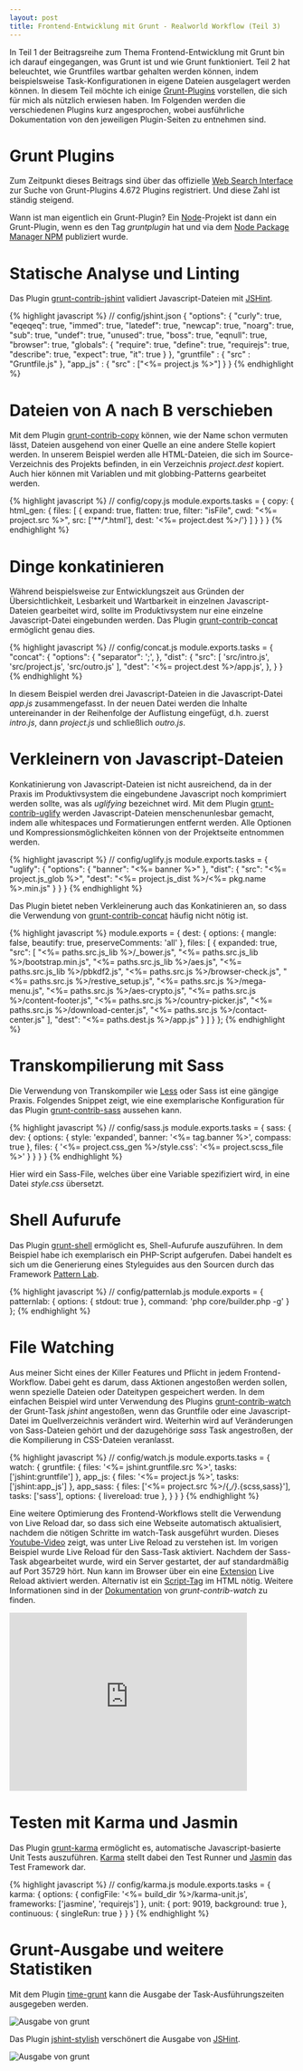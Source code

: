 ```yaml
---
layout: post
title: Frontend-Entwicklung mit Grunt - Realworld Workflow (Teil 3)
---
```


In Teil 1 der Beitragsreihe zum Thema Frontend-Entwicklung mit Grunt bin ich darauf eingegangen, was Grunt ist und wie Grunt funktioniert. Teil 2 hat beleuchtet, wie Gruntfiles wartbar gehalten werden können, indem beispielsweise Task-Konfigurationen in eigene Dateien ausgelagert werden können. In diesem Teil möchte ich einige [Grunt-Plugins](http://gruntjs.com/plugins) vorstellen, die sich für mich als nützlich erwiesen haben. Im Folgenden werden die verschiedenen Plugins kurz angesprochen, wobei ausführliche Dokumentation von den jeweiligen Plugin-Seiten zu entnehmen sind.

# Grunt Plugins

Zum Zeitpunkt dieses Beitrags sind über das offizielle [Web Search Interface](http://gruntjs.com/plugins) zur Suche von Grunt-Plugins 4.672 Plugins registriert. Und diese Zahl ist ständig steigend. 

Wann ist man eigentlich ein Grunt-Plugin? Ein [Node](https://nodejs.org/)-Projekt ist dann ein Grunt-Plugin, wenn es den Tag *gruntplugin* hat und via dem [Node Package Manager NPM](https://www.npmjs.com/) publiziert wurde. 


# Statische Analyse und Linting

Das Plugin [grunt-contrib-jshint](https://github.com/gruntjs/grunt-contrib-jshint) validiert Javascript-Dateien mit [JSHint](http://jshint.com/).

{% highlight javascript %}
// config/jshint.json
{
   "options": {
        "curly": true,
        "eqeqeq": true,
        "immed": true,
        "latedef": true,
        "newcap": true,
        "noarg": true,
        "sub": true,
        "undef": true,
        "unused": true,
        "boss": true,
        "eqnull": true,
        "browser": true,
        "globals": {
          "require": true,
          "define": true,
          "requirejs": true,
          "describe": true,
          "expect": true,
          "it": true
        }
      },
    "gruntfile" : {
        "src" : "Gruntfile.js"
    },
    "app_js" : {
      "src" : ["<%= project.js %>"]
    }
}
{% endhighlight %}

# Dateien von A nach B verschieben

Mit dem Plugin [grunt-contrib-copy](https://github.com/gruntjs/grunt-contrib-copy) können, wie der Name schon vermuten lässt, Dateien ausgehend von einer Quelle an eine andere Stelle kopiert werden. In unserem Beispiel werden alle HTML-Dateien, die sich im Source-Verzeichnis des Projekts befinden, in ein Verzeichnis *project.dest* kopiert. Auch hier können mit Variablen und mit globbing-Patterns gearbeitet werden.

{% highlight javascript %}
// config/copy.js
module.exports.tasks = {
    copy: {
      html_gen: {
        files: [
          {
            expand: true, 
            flatten: true, 
            filter: "isFile", 
            cwd: "<%= project.src %>", 
            src: ['**/*.html'], 
            dest: '<%= project.dest %>/'}
        ]
      }
    }
}
{% endhighlight %}

# Dinge konkatinieren

Während beispielsweise zur Entwicklungszeit aus Gründen der Übersichtlichkeit, Lesbarkeit und Wartbarkeit in einzelnen Javascript-Dateien gearbeitet wird, sollte im Produktivsystem nur eine einzelne Javascript-Datei eingebunden werden. Das Plugin [grunt-contrib-concat](https://github.com/gruntjs/grunt-contrib-concat) ermöglicht genau dies.

 {% highlight javascript %}
// config/concat.js
module.exports.tasks = {
  "concat": {
    "options": {
      "separator": ';',
    },
    "dist": {
      "src": [
        'src/intro.js', 
        'src/project.js', 
        'src/outro.js'
      ],
      "dest": '<%= project.dest %>/app.js',
    },
  }
}
{% endhighlight %}

In diesem Beispiel werden drei Javascript-Dateien in die Javascript-Datei *app.js* zusammengefasst. In der neuen Datei werden die Inhalte untereinander in der Reihenfolge der Auflistung eingefügt, d.h. zuerst *intro.js*, dann *project.js* und schließlich *outro.js*.

# Verkleinern von Javascript-Dateien

Konkatinierung von Javascript-Dateien ist nicht ausreichend, da in der Praxis im Produktivsystem die eingebundene Javascript noch komprimiert werden sollte, was als *uglifying* bezeichnet wird. Mit dem Plugin [grunt-contrib-uglify](https://github.com/gruntjs/grunt-contrib-uglify) werden Javascript-Dateien menschenunlesbar gemacht, indem alle whitespaces und Formatierungen entfernt werden. Alle Optionen und Kompressionsmöglichkeiten können von der Projektseite entnommen werden. 

{% highlight javascript %}
// config/uglify.js
module.exports.tasks = {
    "uglify": {
        "options": {
            "banner": "<%= banner %>"
        },
        "dist": {
            "src": "<%= project.js_glob %>",
            "dest": "<%= project.js_dist %>/<%= pkg.name %>.min.js"
        }
    }
}
{% endhighlight %}

Das Plugin bietet neben Verkleinerung auch das Konkatinieren an, so dass die Verwendung von [grunt-contrib-concat](https://github.com/gruntjs/grunt-contrib-concat) häufig nicht nötig ist.

{% highlight javascript %}
module.exports = {
  dest: {
      options: {
            mangle: false,
            beautify: true,
            preserveComments: 'all'
        },
    files: [
      {
        expanded: true,
              "src": 
                [
                  "<%= paths.src.js_lib %>/_bower.js", 
                  "<%= paths.src.js_lib %>/bootstrap.min.js",
            "<%= paths.src.js_lib %>/aes.js",
            "<%= paths.src.js_lib %>/pbkdf2.js",
                  "<%= paths.src.js %>/browser-check.js",
                  "<%= paths.src.js %>/restive_setup.js",
                "<%= paths.src.js %>/mega-menu.js", 
                "<%= paths.src.js %>/aes-crypto.js",
            "<%= paths.src.js %>/content-footer.js",
            "<%= paths.src.js %>/country-picker.js",
                        "<%= paths.src.js %>/download-center.js",
                        "<%= paths.src.js %>/contact-center.js"
          ],
            "dest": "<%= paths.dest.js %>/app.js"
          }
        ]
  }
};
{% endhighlight %}

# Transkompilierung mit Sass

Die Verwendung von Transkompiler wie [Less](https://github.com/gruntjs/grunt-contrib-less) oder Sass ist eine gängige Praxis. Folgendes Snippet zeigt, wie eine exemplarische Konfiguration für das Plugin [grunt-contrib-sass](https://github.com/gruntjs/grunt-contrib-sass) aussehen kann.

{% highlight javascript %}
// config/sass.js
module.exports.tasks = {
  sass: {
    dev: {
      options: {
        style: 'expanded',
        banner: '<%= tag.banner %>',
        compass: true
      },
      files: {
        '<%= project.css_gen %>/style.css': 
        '<%= project.scss_file %>'
      }
    }
  }
}
{% endhighlight %}

Hier wird ein Sass-File, welches über eine Variable spezifiziert wird, in eine Datei *style.css* übersetzt. 

# Shell Aufurufe

Das Plugin [grunt-shell](https://github.com/sindresorhus/grunt-shell) ermöglicht es, Shell-Aufurufe auszuführen. In dem Beispiel habe ich exemplarisch ein PHP-Script aufgerufen. Dabei handelt es sich um die Generierung eines Styleguides aus den Sourcen durch das Framework [Pattern Lab](http://patternlab.io/).

{% highlight javascript %}
// config/patternlab.js
module.exports = {
  patternlab: {
    options: {
      stdout: true
    },
    command: 'php core/builder.php -g'
  }
};
{% endhighlight %}

# File Watching

Aus meiner Sicht eines der Killer Features und Pflicht in jedem Frontend-Workflow. Dabei geht es darum, dass Aktionen angestoßen werden sollen, wenn spezielle Dateien oder Dateitypen gespeichert werden. In dem einfachen Beispiel wird unter Verwendung des Plugins [grunt-contrib-watch](https://github.com/gruntjs/grunt-contrib-watch) der Grunt-Task *jshint* angestoßen, wenn das Gruntfile oder eine Javascript-Datei im Quellverzeichnis verändert wird. Weiterhin wird auf Veränderungen von Sass-Dateien gehört und der dazugehörige *sass* Task angestroßen, der die Kompilierung in CSS-Dateien veranlasst.

{% highlight javascript %}
// config/watch.js
module.exports.tasks = {
    watch: {
        gruntfile: {
            files: '<%= jshint.gruntfile.src %>',
            tasks: ['jshint:gruntfile']
        },
        app_js: {
            files: '<%= project.js %>',
            tasks: ['jshint:app_js']
        },
        app_sass: {
            files: ['<%= project.src %>/{,*/}*.{scss,sass}'],
            tasks: ['sass'],
            options: {
              livereload: true
            },
        }
    }
}
{% endhighlight %}

Eine weitere Optimierung des Frontend-Workflows stellt die Verwendung von Live Reload dar, so dass sich eine Webseite automatisch aktualisiert, nachdem die nötigen Schritte im watch-Task ausgeführt wurden. Dieses [Youtube-Video](https://www.youtube.com/watch?v=SL6uYHsl2Ic) zeigt, was unter Live Reload zu verstehen ist. Im vorigen Beispiel wurde Live Reload für den Sass-Task aktiviert. Nachdem der Sass-Task abgearbeitet wurde, wird ein Server gestartet, der auf standardmäßig auf Port 35729 hört. Nun kann im Browser über ein eine [Extension](https://github.com/gruntjs/grunt-contrib-watch/blob/master/docs/watch-examples.md#using-live-reload-with-the-browser-extension) Live Reload aktiviert werden. Alternativ ist ein [Script-Tag](https://github.com/gruntjs/grunt-contrib-watch/blob/master/docs/watch-examples.md#enabling-live-reload-in-your-html) im HTML nötig.
Weitere Informationen sind in der [Dokumentation](https://github.com/gruntjs/grunt-contrib-watch#optionslivereload) von *grunt-contrib-watch* zu finden.

<iframe width="420" height="315" src="https://www.youtube.com/watch?v=SL6uYHsl2Ic" frameborder="0" allowfullscreen></iframe>

# Testen mit Karma und Jasmin

Das Plugin [grunt-karma](https://github.com/karma-runner/grunt-karma) ermöglicht es, automatische Javascript-basierte Unit Tests auszuführen. [Karma](http://karma-runner.github.io/0.12/index.html) stellt dabei den Test Runner und [Jasmin](http://jasmine.github.io/) das Test Framework dar. 

{% highlight javascript %}
// config/karma.js
module.exports.tasks = {
karma: {
      options: {
        configFile: '<%= build_dir %>/karma-unit.js',
        frameworks: ['jasmine', 'requirejs']
      },
      unit: {
        port: 9019,
        background: true
      },
      continuous: {
        singleRun: true
      }
    }
}
{% endhighlight %}

# Grunt-Ausgabe und weitere Statistiken

Mit dem Plugin [time-grunt](https://github.com/sindresorhus/time-grunt) kann die Ausgabe der Task-Ausführungszeiten ausgegeben werden.

![Ausgabe von grunt](../images/screenshot-time-grunt.png)

Das Plugin [jshint-stylish](https://github.com/sindresorhus/jshint-stylish) verschönert die Ausgabe von [JSHint](https://github.com/jshint/jshint).

![Ausgabe von grunt](../images/screenshot-jshint-stylish.png)

